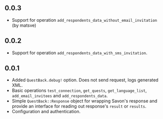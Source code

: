 ## 0.0.3
* Support for operation `add_respondents_data_without_email_invitation` (by matsve)

## 0.0.2
* Support for operation `add_respondents_data_with_sms_invitation`.

## 0.0.1
* Added `QuestBack.debug!` option. Does not send request, logs generated XML.
* Basic operations `test_connection`, `get_quests`, `get_language_list`,
  `add_email_invitees` and `add_respondents_data`.
* Simple `QuestBack::Response` object for wrapping Savon's response and
  provide an interface for reading out response's `result` or `results`.
* Configuration and authentication.
